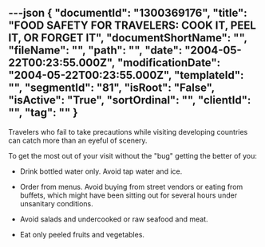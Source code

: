 ---json
{
  "documentId": "1300369176",
  "title": "FOOD SAFETY FOR TRAVELERS: COOK IT, PEEL IT, OR FORGET IT",
  "documentShortName": "",
  "fileName": "",
  "path": "",
  "date": "2004-05-22T00:23:55.000Z",
  "modificationDate": "2004-05-22T00:23:55.000Z",
  "templateId": "",
  "segmentId": "81",
  "isRoot": "False",
  "isActive": "True",
  "sortOrdinal": "",
  "clientId": "",
  "tag": ""
}
---

Travelers who fail to take precautions while visiting developing countries can catch more than an eyeful of scenery. 

To get the most out of your visit without the &quot;bug&quot; getting the better of you:

* Drink bottled water only. Avoid tap water and ice. 

* Order from menus. Avoid buying from street vendors or eating from buffets, which might have been sitting out for several hours under unsanitary conditions. 

* Avoid salads and undercooked or raw seafood and meat. 

* Eat only peeled fruits and vegetables.
